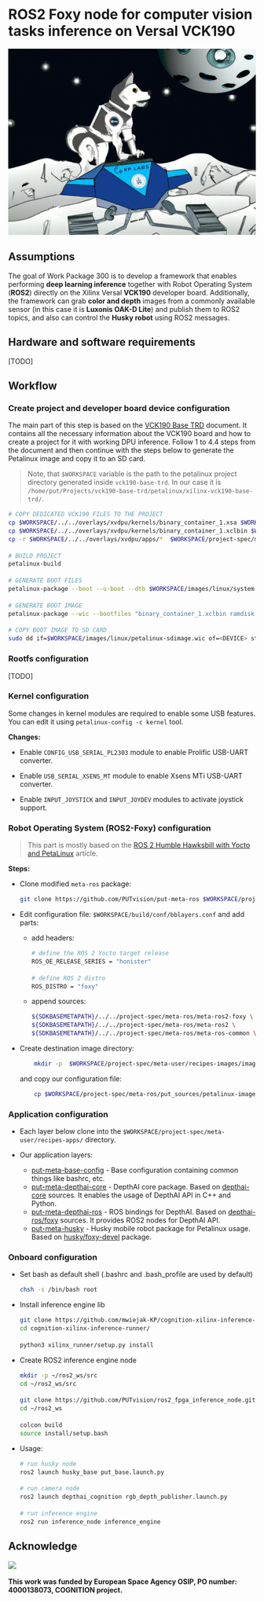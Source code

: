 # ROS2 Foxy node for computer vision tasks inference on Versal VCK190

![husky_on_the_moon](./README_files/husky_on_the_moon.jpg)

## Assumptions

The goal of Work Package 300 is to develop a framework that enables performing **deep learning inference** together with Robot Operating System (**ROS2**) directly on the Xilinx Versal **VCK190** developer board. Additionally, the framework can grab **color and depth** images from a commonly available sensor (in this case it is **Luxonis OAK-D Lite**) and publish them to ROS2 topics, and also can control the **Husky robot** using ROS2 messages.

## Hardware and software requirements

[TODO]

## Workflow

### Create project and developer board device configuration

The main part of this step is based on the [VCK190 Base TRD](https://xilinx.github.io/vck190-base-trd/2022.1/html/index.html) document. It contains all the necessary information about the VCK190 board and how to create a project for it with working DPU inference. Follow 1 to 4.4 steps from the document and then continue with the steps below to generate the Petalinux image and copy it to an SD card.

> Note, that `$WORKSPACE` variable is the path to the petalinux project directory generated inside `vck190-base-trd`. In our case it is `/home/put/Projects/vck190-base-trd/petalinux/xilinx-vck190-base-trd/`.

```bash
# COPY DEDICATED VCK190 FILES TO THE PROJECT
cp $WORKSPACE/../../overlays/xvdpu/kernels/binary_container_1.xsa $WORKSPACE/project-spec/hw-description/system.xsa
cp $WORKSPACE/../../overlays/xvdpu/kernels/binary_container_1.xclbin $WORKSPACE/images/linux/
cp -r $WORKSPACE/../../overlays/xvdpu/apps/*  $WORKSPACE/project-spec/meta-base-trd/recipes-apps

# BUILD PROJECT
petalinux-build

# GENERATE BOOT FILES
petalinux-package --boot --u-boot --dtb $WORKSPACE/images/linux/system.dtb --qemu-rootfs no --force

# GENERATE BOOT IMAGE
petalinux-package --wic --bootfiles "binary_container_1.xclbin ramdisk.cpio.gz.u-boot boot.scr Image BOOT.BIN"

# COPY BOOT IMAGE TO SD CARD
sudo dd if=$WORKSPACE/images/linux/petalinux-sdimage.wic of=<DEVICE> status=progress conv=sync
```

### Rootfs configuration

[TODO]

### Kernel configuration

Some changes in kernel modules are required to enable some USB features. You can edit it using `petalinux-config -c kernel` tool.

**Changes:**

 - Enable `CONFIG_USB_SERIAL_PL2303` module to enable Prolific USB-UART converter.

 - Enable `USB_SERIAL_XSENS_MT` module to enable Xsens MTi USB-UART converter.

 - Enable `INPUT_JOYSTICK` and `INPUT_JOYDEV` modules to activate joystick support. 

### Robot Operating System (ROS2-Foxy) configuration

> This part is mostly based on the [ROS 2 Humble Hawksbill with Yocto and PetaLinux](https://news.accelerationrobotics.com/ros2-humble-yocto-petalinux/) article.

**Steps:**  

- Clone modified `meta-ros` package:
    
    ```bash
    git clone https://github.com/PUTvision/put-meta-ros $WORKSPACE/project-spec/meta-ros
    ```

- Edit configuration file: `$WORKSPACE/build/conf/bblayers.conf` and add parts:

    - add headers: 
        ```bash
        # define the ROS 2 Yocto target release
        ROS_OE_RELEASE_SERIES = "honister"

        # define ROS 2 distro
        ROS_DISTRO = "foxy"
        ```

    - append sources:
        ```bash
        ${SDKBASEMETAPATH}/../../project-spec/meta-ros/meta-ros2-foxy \
        ${SDKBASEMETAPATH}/../../project-spec/meta-ros/meta-ros2 \
        ${SDKBASEMETAPATH}/../../project-spec/meta-ros/meta-ros-common \
        ```

- Create destination image directory:  
    ```bash
        mkdir -p  $WORKSPACE/project-spec/meta-user/recipes-images/images
    ```
    and copy our configuration file:  
    ```bash
        cp $WORKSPACE/project-spec/meta-ros/put_sources/petalinux-image-minimal.bbappend $WORKSPACE/project-spec/meta-user/recipes-images/images/`
    ```

### Application configuration

* Each layer below clone into the `$WORKSPACE/project-spec/meta-user/recipes-apps/` directory.

* Our application layers:

    - [put-meta-base-config](https://github.com/PUTvision/put-meta-base-config) - Base configuration containing common things like bashrc, etc.
    - [put-meta-depthai-core](https://github.com/PUTvision/put-meta-depthai-core) - DepthAI core package. Based on [depthai-core](https://github.com/luxonis/depthai-core) sources. It enables the usage of DepthAI API in C++ and Python. 
    - [put-meta-depthai-ros](https://github.com/PUTvision/put-meta-depthai-ros) - ROS bindings for DepthAI. Based on [depthai-ros/foxy](github.com/luxonis/depthai-ros) sources. It provides ROS2 nodes for DepthAI API.
    - [put-meta-husky](https://github.com/PUTvision/put-meta-husky) - Husky mobile robot package for Petalinux usage. Based on [husky/foxy-devel](https://github.com/husky/husky/tree/foxy-devel) package. 

### Onboard configuration

* Set bash as default shell (.bashrc and .bash_profile are used by default)

    ```bash
    chsh -s /bin/bash root
    ```

* Install inference engine lib

    ```bash
    git clone https://github.com/mwiejak-KP/cognition-xilinx-inference-runner.git
    cd cognition-xilinx-inference-runner/

    python3 xilinx_runner/setup.py install
    ```

* Create ROS2 inference engine node
    ```bash
    mkdir -p ~/ros2_ws/src
    cd ~/ros2_ws/src

    git clone https://github.com/PUTvision/ros2_fpga_inference_node.git inference_node/
    cd ~/ros2_ws

    colcon build
    source install/setup.bash
    ```

* Usage:
    ```bash
    # run husky node
    ros2 launch husky_base put_base.launch.py

    # run camera node
    ros2 launch depthai_cognition rgb_depth_publisher.launch.py

    # run inference engine
    ros2 run inference_node inference_engine 
    ```

## Acknowledge

<img src="https://upload.wikimedia.org/wikipedia/commons/a/af/ESA_logo.png" height="60px" />

**This work was funded by European Space Agency OSIP, PO number: 4000138073, COGNITION project.**
